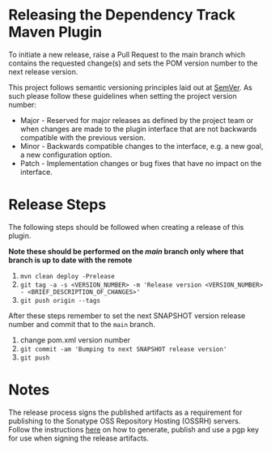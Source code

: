 # Releasing the Dependency Track Maven Plugin

To initiate a new release, raise a Pull Request to the main branch which contains the requested change(s) and sets the 
POM version number to the next release version.

This project follows semantic versioning principles laid out at [SemVer](https://semver.org/).  As such please follow 
these guidelines when setting the project version number:
* Major - Reserved for major releases as defined by the project team or when changes are made to the plugin interface 
that are not backwards compatible with the previous version.
* Minor - Backwards compatible changes to the interface, e.g. a new goal, a new configuration
option.
* Patch - Implementation changes or bug fixes that have no impact on the interface.  

# Release Steps

The following steps should be followed when creating a release of this plugin.

**Note these should be performed on the _main_ branch only where that branch is up to date with the remote**

1. `mvn clean deploy -Prelease`
2. `git tag -a -s <VERSION_NUMBER> -m 'Release version <VERSION_NUMBER> - <BRIEF_DESCRIPTION_OF_CHANGES>'`
3. `git push origin --tags`

After these steps remember to set the next SNAPSHOT version release number and commit that to the `main` branch.

1. change pom.xml version number
2. `git commit -am 'Bumping to next SNAPSHOT release version'`
3. `git push`

# Notes

The release process signs the published artifacts as a requirement for publishing to the Sonatype OSS Repository Hosting
(OSSRH) servers.  Follow the instructions [here](https://blog.sonatype.com/2010/01/how-to-generate-pgp-signatures-with-maven/) 
on how to generate, publish and use a pgp key for use when signing the release artifacts.  
